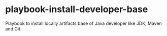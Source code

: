 # playbook-install-developer-base

Playbook to install locally artifacts base of Java developer like JDK, Maven and Git.
